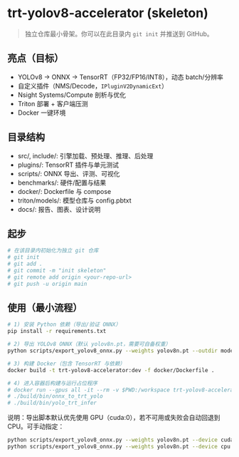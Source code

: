 # trt-yolov8-accelerator (skeleton)

> 独立仓库最小骨架。你可以在此目录内 `git init` 并推送到 GitHub。

## 亮点（目标）
- YOLOv8 → ONNX → TensorRT（FP32/FP16/INT8），动态 batch/分辨率
- 自定义插件（NMS/Decode，`IPluginV2DynamicExt`）
- Nsight Systems/Compute 剖析与优化
- Triton 部署 + 客户端压测
- Docker 一键环境

## 目录结构
- src/, include/: 引擎加载、预处理、推理、后处理
- plugins/: TensorRT 插件与单元测试
- scripts/: ONNX 导出、评测、可视化
- benchmarks/: 硬件/配置与结果
- docker/: Dockerfile 与 compose
- triton/models/: 模型仓库与 config.pbtxt
- docs/: 报告、图表、设计说明

## 起步
```bash
# 在该目录内初始化为独立 git 仓库
# git init
# git add .
# git commit -m "init skeleton"
# git remote add origin <your-repo-url>
# git push -u origin main
```

## 使用（最小流程）
```bash
# 1) 安装 Python 依赖（导出/验证 ONNX）
pip install -r requirements.txt

# 2) 导出 YOLOv8 ONNX（默认 yolov8n.pt，需要可自备权重）
python scripts/export_yolov8_onnx.py --weights yolov8n.pt --outdir models --imgsz 640

# 3) 构建 Docker（包含 TensorRT 与依赖）
docker build -t trt-yolov8-accelerator:dev -f docker/Dockerfile .

# 4) 进入容器后构建与运行占位程序
# docker run --gpus all -it --rm -v $PWD:/workspace trt-yolov8-accelerator:dev bash
# ./build/bin/onnx_to_trt_yolo
# ./build/bin/yolo_trt_infer
```

说明：导出脚本默认优先使用 GPU（cuda:0），若不可用或失败会自动回退到 CPU。可手动指定：
```bash
python scripts/export_yolov8_onnx.py --weights yolov8n.pt --device cuda:0
python scripts/export_yolov8_onnx.py --weights yolov8n.pt --device cpu
```
